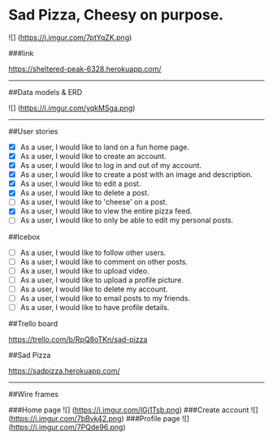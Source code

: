 # Sad Pizza, Cheesy on purpose.
![] (https://i.imgur.com/7ptYqZK.png)

###link

https://sheltered-peak-6328.herokuapp.com/
________________________________________
##Data models & ERD

![] (https://i.imgur.com/yqkMSga.png)
________________________________________
##User stories

- [x] As a user, I would like to land on a fun home page.
- [x] As a user, I would like to create an account.
- [x] As a user, I would like to log in and out of my account.
- [x] As a user, I would like to create a post with an image and description.
- [x] As a user, I would like to edit a post.
- [x] As a user, I would like to delete a post.
- [ ] As a user, I would like to 'cheese' on a post.
- [x] As a user, I would like to view the entire pizza feed.
- [ ] As a user, I would like to only be able to edit my personal posts.

##Icebox

- [ ] As a user, I would like to follow other users.
- [ ] As a user, I would like to comment on other posts.
- [ ] As a user, I would like to upload video.
- [ ] As a user, I would like to upload a profile picture.
- [ ] As a user, I would like to delete my account.
- [ ] As a user, I would like to email posts to my friends.
- [ ] As a user, I would like to have profile details.

##Trello board

https://trello.com/b/RpQ8oTKn/sad-pizza

##Sad Pizza

https://sadpizza.herokuapp.com/

________________________________________
##Wire frames

###Home page
![] (https://i.imgur.com/lGj1Tsb.png)
###Create account
![] (https://i.imgur.com/7bBvk42.png)
###Profile page
![] (https://i.imgur.com/7PQde96.png)
